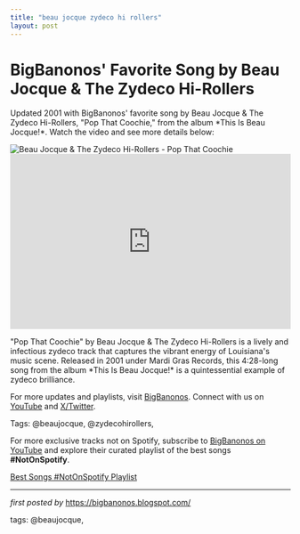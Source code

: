```yaml
---
title: "beau jocque zydeco hi rollers"
layout: post
---
```

<!-- Post Title -->
<h1 >BigBanonos' Favorite Song by Beau Jocque & The Zydeco Hi-Rollers</h1> <!-- Introductory Text -->
<p >Updated 2001 with BigBanonos' favorite song by Beau Jocque & The Zydeco Hi-Rollers, "Pop That Coochie," from the album *This Is Beau Jocque!*. Watch the video and see more details below:</p> <!-- Featured Image -->
<div > <img src="https://cdn.louisianamusicfactory.com/media/wp-content/uploads/2020/06/28114555/beau-jocque-im-coming-home.jpg" alt="Beau Jocque & The Zydeco Hi-Rollers - Pop That Coochie" />
</div> <!-- YouTube Video Embed -->
<div > <iframe width="100%" height="315" src="https://www.youtube.com/embed/sd5zFVZilNU" title="Pop That Coochie" frameborder="0" allow="accelerometer; autoplay; clipboard-write; encrypted-media; gyroscope; picture-in-picture; web-share" referrerpolicy="strict-origin-when-cross-origin" allowfullscreen></iframe>
</div> <!-- Song Information -->
<div > <p>"Pop That Coochie" by Beau Jocque & The Zydeco Hi-Rollers is a lively and infectious zydeco track that captures the vibrant energy of Louisiana's music scene. Released in 2001 under Mardi Gras Records, this 4:28-long song from the album *This Is Beau Jocque!* is a quintessential example of zydeco brilliance.</p>
</div> <!-- Footer Links -->
<div > <p>For more updates and playlists, visit <a href="https://bigbanonos.blogspot.com/" target="_blank">BigBanonos</a>. Connect with us on <a href="https://www.youtube.com/@BigBanonos" target="_blank">YouTube</a> and <a href="https://x.com/bigbanonos" target="_blank">X/Twitter</a>.</p>
</div> <!-- Tags -->
<p >Tags: @beaujocque, @zydecohirollers,</p>


<!--Subscribe and Playlist Links-->
<div>
    <p>For more exclusive tracks not on Spotify, subscribe to <a href="https://www.youtube.com/@BigBanonos" target="_blank">BigBanonos on YouTube</a> and explore their curated playlist of the best songs <strong>#NotOnSpotify</strong>.</p>
    <p><a href="https://www.youtube.com/playlist?list=PLtuNtuTatqI0kFahUCbtbfenC_ET5O_tr" target="_blank">Best Songs #NotOnSpotify Playlist<br /></a></p></div>

<hr />

<p><em>first posted by</em> <a href="https://bigbanonos.blogspot.com/" rel="noopener" target="_new">https://bigbanonos.blogspot.com/</a></p>

<p>tags: @beaujocque,</p>

